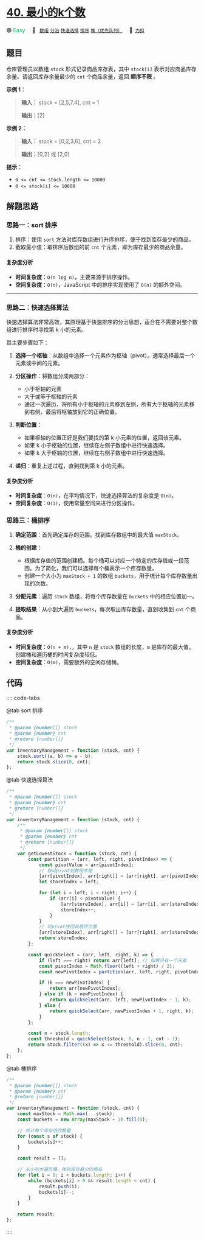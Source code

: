 # [40. 最小的k个数](https://2xiao.github.io/leetcode-js/offer/jz_offer_40_1.html)

🟢 <font color=#15bd66>Easy</font>&emsp; 🔖&ensp; [`数组`](/tag/array.md) [`分治`](/tag/divide-and-conquer.md) [`快速选择`](/tag/quickselect.md) [`排序`](/tag/sorting.md) [`堆（优先队列）`](/tag/heap-priority-queue.md)&emsp; 🔗&ensp;[`力扣`](https://leetcode.cn/problems/zui-xiao-de-kge-shu-lcof)

## 题目

仓库管理员以数组 `stock` 形式记录商品库存表，其中 `stock[i]` 表示对应商品库存余量。请返回库存余量最少的 `cnt` 个商品余量，返回
**顺序不限** 。

**示例 1：**

> **输入：** stock = [2,5,7,4], cnt = 1
>
> **输出：**[2]

**示例 2：**

> **输入：** stock = [0,2,3,6], cnt = 2
>
> **输出：**[0,2] 或 [2,0]

**提示：**

- `0 <= cnt <= stock.length <= 10000`
- `0 <= stock[i] <= 10000`

## 解题思路

### 思路一：sort 排序

1. 排序：使用 `sort` 方法对库存数组进行升序排序，便于找到库存最少的商品。
2. 截取最小值：取排序后数组的前 `cnt` 个元素，即为库存最少的商品余量。

#### 复杂度分析

- **时间复杂度**：`O(n log n)`，主要来源于排序操作。
- **空间复杂度**：`O(n)`，JavaScript 中的排序实现使用了 `O(n)` 的额外空间。

---

### 思路二：快速选择算法

快速选择算法非常高效，其原理基于快速排序的分治思想，适合在不需要对整个数组进行排序时寻找第 k 小的元素。

其主要步骤如下：

1. **选择一个枢轴**：从数组中选择一个元素作为枢轴（pivot）。通常选择最后一个元素或中间的元素。

2. **分区操作**：将数组分成两部分：

   - 小于枢轴的元素
   - 大于或等于枢轴的元素
   - 通过一次遍历，将所有小于枢轴的元素移到左侧，所有大于枢轴的元素移到右侧，最后将枢轴放到它的正确位置。

3. **判断位置**：

   - 如果枢轴的位置正好是我们要找的第 k 小元素的位置，返回该元素。
   - 如果 k 小于枢轴的位置，继续在左侧子数组中进行快速选择。
   - 如果 k 大于枢轴的位置，继续在右侧子数组中进行快速选择。

4. **递归**：重复上述过程，直到找到第 k 小的元素。

#### 复杂度分析

- **时间复杂度**：`O(n)`，在平均情况下，快速选择算法的复杂度是 `O(n)`。
- **空间复杂度**：`O(1)`，使用常量空间来进行分区操作。

### 思路三：桶排序

1. **确定范围**：首先确定库存的范围。找到库存数组中的最大值 `maxStock`。

2. **桶的创建**：

   - 根据库存值的范围创建桶。每个桶可以对应一个特定的库存值或一段范围。为了简化，我们可以选择每个桶表示一个库存数量。
   - 创建一个大小为 `maxStock + 1` 的数组 `buckets`，用于统计每个库存数量出现的次数。

3. **分配元素**：遍历 `stock` 数组，将每个库存数量在 `buckets` 中的相应位置加一。
4. **提取结果**：从小到大遍历 `buckets`，每次取出库存数量，直到收集到 `cnt` 个商品。

#### 复杂度分析

- **时间复杂度**：`O(n + m)`，，其中 `n` 是 `stock` 数组的长度，`m` 是库存的最大值。创建桶和遍历桶的时间复杂度较低。
- **空间复杂度**：`O(m)`，需要额外的空间存储桶。

## 代码

:::: code-tabs

@tab sort 排序

```javascript
/**
 * @param {number[]} stock
 * @param {number} cnt
 * @return {number[]}
 */
var inventoryManagement = function (stock, cnt) {
	stock.sort((a, b) => a - b);
	return stock.slice(0, cnt);
};
```

@tab 快速选择算法

```javascript
/**
 * @param {number[]} stock
 * @param {number} cnt
 * @return {number[]}
 */
var inventoryManagement = function (stock, cnt) {
	/**
	 * @param {number[]} stock
	 * @param {number} cnt
	 * @return {number[]}
	 */
	var getLowestStock = function (stock, cnt) {
		const partition = (arr, left, right, pivotIndex) => {
			const pivotValue = arr[pivotIndex];
			// 移动pivot到数组末尾
			[arr[pivotIndex], arr[right]] = [arr[right], arr[pivotIndex]];
			let storeIndex = left;

			for (let i = left; i < right; i++) {
				if (arr[i] < pivotValue) {
					[arr[storeIndex], arr[i]] = [arr[i], arr[storeIndex]];
					storeIndex++;
				}
			}
			// 将pivot放回其最终位置
			[arr[storeIndex], arr[right]] = [arr[right], arr[storeIndex]];
			return storeIndex;
		};

		const quickSelect = (arr, left, right, k) => {
			if (left === right) return arr[left]; // 如果只有一个元素
			const pivotIndex = Math.floor((left + right) / 2);
			const newPivotIndex = partition(arr, left, right, pivotIndex);

			if (k === newPivotIndex) {
				return arr[newPivotIndex];
			} else if (k < newPivotIndex) {
				return quickSelect(arr, left, newPivotIndex - 1, k);
			} else {
				return quickSelect(arr, newPivotIndex + 1, right, k);
			}
		};

		const n = stock.length;
		const threshold = quickSelect(stock, 0, n - 1, cnt - 1);
		return stock.filter((x) => x <= threshold).slice(0, cnt);
	};
};
```

@tab 桶排序

```javascript
/**
 * @param {number[]} stock
 * @param {number} cnt
 * @return {number[]}
 */
var inventoryManagement = function (stock, cnt) {
	const maxStock = Math.max(...stock);
	const buckets = new Array(maxStock + 1).fill(0);

	// 统计每个库存值的数量
	for (const s of stock) {
		buckets[s]++;
	}

	const result = [];

	// 从小到大遍历桶，找到库存最少的商品
	for (let i = 0; i < buckets.length; i++) {
		while (buckets[i] > 0 && result.length < cnt) {
			result.push(i);
			buckets[i]--;
		}
	}

	return result;
};
```

::::
